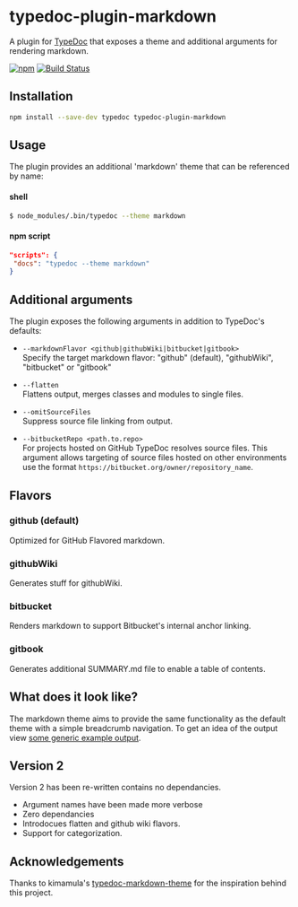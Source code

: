 # typedoc-plugin-markdown

A plugin for [TypeDoc](https://github.com/TypeStrong/typedoc) that exposes a theme and additional arguments for rendering markdown.

[![npm](https://img.shields.io/npm/v/typedoc-plugin-markdown.svg)](https://www.npmjs.com/package/typedoc-plugin-markdown)
[![Build Status](https://travis-ci.org/tgreyuk/typedoc-plugin-markdown.svg?branch=master)](https://travis-ci.org/tgreyuk/typedoc-plugin-markdown)

## Installation

```bash
npm install --save-dev typedoc typedoc-plugin-markdown
```

## Usage

The plugin provides an additional 'markdown' theme that can be referenced by name:

#### shell

```bash
$ node_modules/.bin/typedoc --theme markdown
```

#### npm script

```json
"scripts": {
 "docs": "typedoc --theme markdown"
}
```

## Additional arguments

The plugin exposes the following arguments in addition to TypeDoc's defaults:

- `--markdownFlavor <github|githubWiki|bitbucket|gitbook>`<br>
  Specify the target markdown flavor: "github" (default), "githubWiki", "bitbucket" or "gitbook"

* `--flatten`<br>
  Flattens output, merges classes and modules to single files.

* `--omitSourceFiles`<br>
  Suppress source file linking from output.

- `--bitbucketRepo <path.to.repo>`<br>
  For projects hosted on GitHub TypeDoc resolves source files. This argument allows targeting of source files hosted on other environments use the format `https://bitbucket.org/owner/repository_name`.

## Flavors

### github (default)

Optimized for GitHub Flavored markdown.

### githubWiki

Generates stuff for githubWiki.

### bitbucket

Renders markdown to support Bitbucket's internal anchor linking.

### gitbook

Generates additional SUMMARY.md file to enable a table of contents.

## What does it look like?

The markdown theme aims to provide the same functionality as the default theme with a simple breadcrumb navigation. To get an idea of the output view [some generic example output](https://github.com/tgreyuk/typedoc-plugin-markdown/tree/master/examples/out/README.md).

## Version 2

Version 2 has been re-written contains no dependancies.

- Argument names have been made more verbose
- Zero dependancies
- Introdocues flatten and github wiki flavors.
- Support for categorization.

## Acknowledgements

Thanks to kimamula's [typedoc-markdown-theme](https://github.com/kimamula/typedoc-markdown-theme) for the inspiration behind this project.
